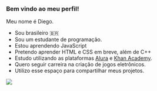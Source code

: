 ### Bem vindo ao meu perfil!

Meu nome é Diego.

* Sou brasileiro 🇧🇷
* Sou um estudante de programação.
 * Estou aprendendo JavaScript
 * Pretendo aprender HTML e CSS em breve, além de C++
 * Estudo utilizando as plataformas [Alura](https://cursos.alura.com.br/) e [Khan Academy](https://pt.khanacademy.org/).
* Quero seguir carreira na criação de jogos eletrônicos.
* Utilizo esse espaço para compartilhar meus projetos.

![](https://www.google.com/url?sa=i&url=https%3A%2F%2Fmakeagif.com%2Fgif%2Fpato-dancando-ddFkZk&psig=AOvVaw2x6tFb2L5qiq1kzuypxQ6E&ust=1723118946028000&source=images&cd=vfe&opi=89978449&ved=0CA4QjRxqFwoTCOiTqrfs4ocDFQAAAAAdAAAAABA4)
